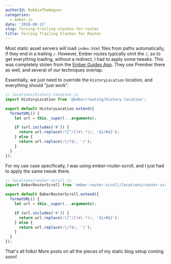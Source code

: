 ```yaml
---
authorId: RobbieTheWagner
categories:
  - ember.js
date: '2018-08-13'
slug: forcing-trailing-slashes-for-routes
title: Forcing Trailing Slashes for Routes
---
```


Most static asset servers will load `index.html` files from paths automatically,
if they end in a trailing `/`. However, Ember routes typically omit the `/`, so
to get everything loading, without a redirect, I had to apply some tweaks. This
was completely stolen from the
[Ember Guides App](https://github.com/ember-learn/guides-app/blob/448308e28bf32f37ed4141fe8e529ba24b32087b/app/locations/trailing-history.js).
They use Prember there as well, and several of our techniques overlap.

Essentially, we just need to override the `HistoryLocation` location, and
everything should "just work".

```js
// locations/history-location.js
import HistoryLocation from '@ember/routing/history-location';

export default HistoryLocation.extend({
  formatURL() {
    let url = this._super(...arguments);

    if (url.includes('#')) {
      return url.replace(/([^/])#(.*)/, '$1/#$2');
    } else {
      return url.replace(/\/?$/, '/');
    }
  }
});
```

For my use case specifically, I was using ember-router-scroll, and I just had to
apply the same tweak there.

```js
// locations/router-scroll.js
import EmberRouterScroll from 'ember-router-scroll/locations/router-scroll';

export default EmberRouterScroll.extend({
  formatURL() {
    let url = this._super(...arguments);

    if (url.includes('#')) {
      return url.replace(/([^/])#(.*)/, '$1/#$2');
    } else {
      return url.replace(/\/?$/, '/');
    }
  }
});
```

That's all folks! More posts on all the pieces of my static blog setup coming
soon!
